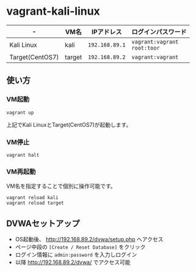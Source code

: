 # vagrant-kali-linux

|-|VM名|IPアドレス|ログインパスワード|
|---|---|---|---|
|Kali Linux|kali|`192.168.89.1`|`vagrant:vagrant`<br>`root:toor`|
|Target(CentOS7)|target|`192.168.89.2`|`vagrant:vagrant`|

## 使い方

### VM起動

```
vagrant up
```

上記でKali LinuxとTarget(CentOS7)が起動します。


### VM停止

```
vagrant halt
```

### VM再起動

VM名を指定することで個別に操作可能です。

```
vagrant reload kali
vagrant reload target
```

## DVWAセットアップ

- OS起動後、 http://192.168.89.2/dvwa/setup.php へアクセス
- ページ中段の `[Create / Reset Database]` をクリック
- ログイン情報に `admin:password` を入力しログイン
- 以降 http://192.168.89.2/dvwa/ でアクセス可能

